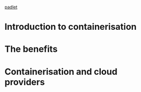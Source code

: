 [padlet](https://padlet.com/annepullen/ipykej6ls9lzhicd)
# Introduction to containerisation

# The benefits
# Containerisation and cloud providers